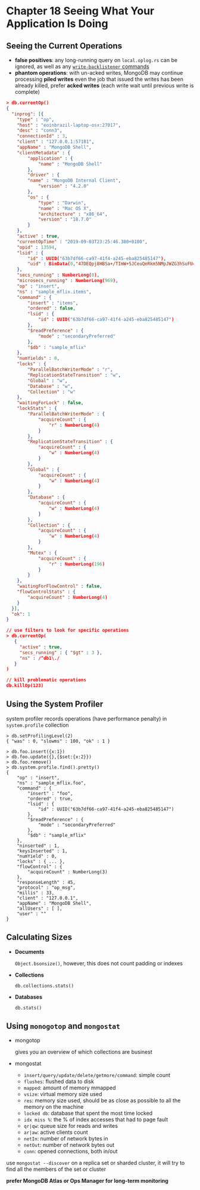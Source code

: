 # Chapter 18 Seeing What Your Application Is Doing

## Seeing the Current Operations

- **false positives**: any long-running query on `local.oplog.rs` can be ignored, as well as any [`write-backlistener` commands](https://www.mongodb.com/docs/manual/faq/sharding/#faq-writebacklisten)
- **phantom operations**: with un-acked writes, MongoDB may continue processing **piled writes** even the job that issued the writes has been already killed, prefer **acked writes** (each write wait until previous write is complete)

```json
> db.currentOp()
{
  "inprog": [{
    "type" : "op",
    "host" : "eoinbrazil-laptop-osx:27017",
    "desc" : "conn3",
    "connectionId" : 3,
    "client" : "127.0.0.1:57181",
    "appName" : "MongoDB Shell",
    "clientMetadata" : {
        "application" : {
            "name" : "MongoDB Shell"
        },
        "driver" : {
        "name" : "MongoDB Internal Client",
            "version" : "4.2.0"
        },
        "os" : {
            "type" : "Darwin",
            "name" : "Mac OS X",
            "architecture" : "x86_64",
            "version" : "18.7.0"
        }
    },
    "active" : true,
    "currentOpTime" : "2019-09-03T23:25:46.380+0100",
    "opid" : 13594,
    "lsid" : {
        "id" : UUID("63b7df66-ca97-41f4-a245-eba825485147"),
        "uid" : BinData(0,"47DEQpj8HBSa+/TImW+5JCeuQeRkm5NMpJWZG3hSuFU=")
    },
    "secs_running" : NumberLong(0),
    "microsecs_running" : NumberLong(969),
    "op" : "insert",
    "ns" : "sample_mflix.items",
    "command" : {
        "insert" : "items",
        "ordered" : false,
        "lsid" : {
            "id" : UUID("63b7df66-ca97-41f4-a245-eba825485147")
        },
        "$readPreference" : {
            "mode" : "secondaryPreferred"
        },
        "$db" : "sample_mflix"
    },
    "numYields" : 0,
    "locks" : {
        "ParallelBatchWriterMode" : "r",
        "ReplicationStateTransition" : "w",
        "Global" : "w",
        "Database" : "w",
        "Collection" : "w"
    },
    "waitingForLock" : false,
    "lockStats" : {
        "ParallelBatchWriterMode" : {
            "acquireCount" : {
                "r" : NumberLong(4)
            }
        },
        "ReplicationStateTransition" : {
            "acquireCount" : {
                "w" : NumberLong(4)
            }
        },
        "Global" : {
            "acquireCount" : {
                "w" : NumberLong(4)
            }
        },
        "Database" : {
            "acquireCount" : {
                "w" : NumberLong(4)
            }
        },
        "Collection" : {
            "acquireCount" : {
                "w" : NumberLong(4)
            }
        },
        "Mutex" : {
            "acquireCount" : {
                "r" : NumberLong(196)
            }
        }
    },
    "waitingForFlowControl" : false,
    "flowControlStats" : {
        "acquireCount" : NumberLong(4)
    }
  }],
  "ok": 1
}

// use filters to look for specific operations
> db.currentOp(
   {
     "active" : true,
     "secs_running" : { "$gt" : 3 },
     "ns" : /^db1\./
   }
)

// kill problematic operations
db.killOp(123)
```

## Using the System Profiler

system profiler records operations (have performance penalty) in `system.profile` collection

```
> db.setProfilingLevel(2)
{ "was" : 0, "slowms" : 100, "ok" : 1 }

> db.foo.insert({x:1})
> db.foo.update({},{$set:{x:2}})
> db.foo.remove()
> db.system.profile.find().pretty()
{
    "op" : "insert",
    "ns" : "sample_mflix.foo",
    "command" : {
        "insert" : "foo",
        "ordered" : true,
        "lsid" : {
            "id" : UUID("63b7df66-ca97-41f4-a245-eba825485147")
        },
        "$readPreference" : {
            "mode" : "secondaryPreferred"
        },
        "$db" : "sample_mflix"
    },
    "ninserted" : 1,
    "keysInserted" : 1,
    "numYield" : 0,
    "locks" : { ... },
    "flowControl" : {
        "acquireCount" : NumberLong(3)
    },
    "responseLength" : 45,
    "protocol" : "op_msg",
    "millis" : 33,
    "client" : "127.0.0.1",
    "appName" : "MongoDB Shell",
    "allUsers" : [ ],
    "user" : ""
}
```

## Calculating Sizes

- **Documents**

    `Object.bsonsize()`, however, this does not count padding or indexes

- **Collections**

    `db.collections.stats()`

- **Databases**

    `db.stats()`

## Using `monogotop` and `mongostat`

- mongotop

    gives you an overview of which collections are businest

- mongostat

    - `insert/query/update/delete/getmore/command`: simple count
    - `flushes`: flushed data to disk
    - `mapped`: amount of memory mmapped
    - `vsize`: virtual memory size used
    - `res`: memory size used, should be as close as possible to all the memory on the machine
    - `locked db`: database that spent the most time locked
    - `idx miss %`: the % of index accesses that had to page fault
    - `qr|qw`: queue size for reads and writes
    - `ar|aw`: active clients count
    - `netIn`: number of network bytes in
    - `netOut`: number of network bytes out
    - `conn`: opened connections, both in/out

use `mongostat --discover` on a replica set or sharded cluster, it will try to find all the members of the set or cluster

**prefer MongoDB Atlas or Ops Manager for long-term monitoring**

